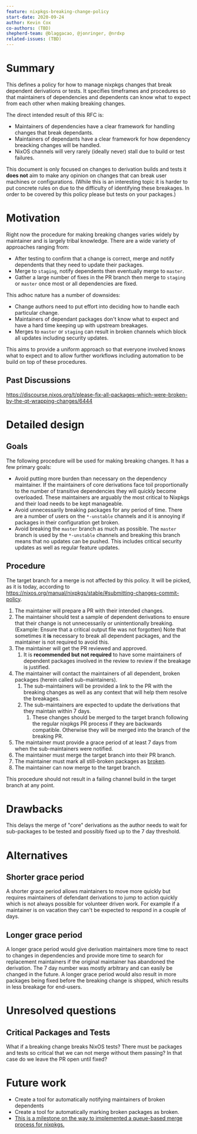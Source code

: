 ```yaml
---
feature: nixpkgs-breaking-change-policy
start-date: 2020-09-24
author: Kevin Cox
co-authors: (TBD)
shepherd-team: @blaggacao, @jonringer, @nrdxp
related-issues: (TBD)
---
```


# Summary

This defines a policy for how to manage nixpkgs changes that break dependent
derivations or tests. It specifies timeframes and procedures so that
maintainers of dependencies and dependents can know what to expect from each
other when making breaking changes.

The direct intended result of this RFC is:

- Maintainers of dependencies have a clear framework for handling changes that
  break dependants.
- Maintainers of dependants have a clear framework for how dependency breacking
  changes will be handled.
- NixOS channels will very rarely (ideally never) stall due to build or test
  failures.

This document is only focused on changes to derivation builds and tests it
**does not** aim to make any opinion on changes that can break user machines or
configurations. (While this is an interesting topic it is harder to put
concrete rules on due to the difficulty of identifying these breakages. In
order to be covered by this policy please but tests on your packages.)

# Motivation

Right now the procedure for making breaking changes varies widely by maintainer
and is largely tribal knowledge. There are a wide variety of approaches ranging
from:

- After testing to confirm that a change is correct, merge and notify
  dependents that they need to update their packages.
- Merge to `staging`, notify dependents then eventually merge to `master`.
- Gather a large number of fixes in the PR branch then merge to `staging` or
  `master` once most or all dependencies are fixed.

This adhoc nature has a number of downsides:

- Change authors need to put effort into deciding how to handle each particular
  change.
- Maintainers of dependant packages don't know what to expect and have a hard
  time keeping up with upstream breakages.
- Merges to `master` or `staging` can result in broken channels which block all
  updates including security updates.

This aims to provide a uniform approach so that everyone involved knows what to
expect and to allow further workflows including automation to be build on top
of these procedures.

## Past Discussions

https://discourse.nixos.org/t/please-fix-all-packages-which-were-broken-by-the-qt-wrapping-changes/6444

# Detailed design

## Goals

The following procedure will be used for making breaking changes. It has a few
primary goals:

- Avoid putting more burden than necessary on the dependency maintainer. If the
  maintainers of core derivations face toil proportionally to the number of
  transitive dependencies they will quickly become overloaded. These
  maintainers are arguably the most critical to Nixpkgs and  their load needs
  to be kept manageable.
- Avoid unnecessarily breaking packages for any period of time. There are a
  number of users on the `*-unstable` channels and it is annoying if packages
  in their configuration get broken.
- Avoid breaking the `master` branch as much as possible. The `master` branch
  is used by the `*-unstable` channels and breaking this branch means that no
  updates can be pushed. This includes critical security updates as well as
  regular feature updates.

## Procedure

The target branch for a merge is not affected by this policy. It will be
picked, as it is today, according to
https://nixos.org/manual/nixpkgs/stable/#submitting-changes-commit-policy.

1. The maintainer will prepare a PR with their intended changes.
2. The maintainer should test a sample of dependent derivations to ensure that
their change is not unnecessarily or unintentionally breaking. (Example: Ensure
that a critical output file was not forgotten) Note that sometimes it **is**
necessary to break all dependent packages, and the maintainer is not required
to avoid this.
3. The maintainer will get the PR reviewed and approved.
    1. It is **recommended but not required** to have some maintainers of
    dependent packages involved in the review to review if the breakage is
    justified.
4. The maintainer will contact the maintainers of all dependent, broken
packages (herein called sub-maintainers).
    1. The sub-maintainers will be provided a link to the PR with the breaking
    changes as well as any context that will help them resolve the breakages.
    2. The sub-maintainers are expected to update the derivations that they
    maintain within 7 days.
        1. These changes should be merged to the target branch following the regular
        nixpkgs PR process if they are backwards compatible. Otherwise they
        will be merged into the branch of the breaking PR.
5. The maintainer must provide a grace period of at least 7 days from when the
sub-maintainers were notified.
6. The maintainer must merge the target branch into their PR branch.
7. The maintainer must mark all still-broken packages as
[broken](https://nixos.org/manual/nixpkgs/stable/#sec-standard-meta-attributes).
8. The maintainer can now merge to the target branch.

This procedure should not result in a failing channel build in the target branch at any
point.

# Drawbacks

This delays the merge of "core" derivations as the author needs to wait for
sub-packages to be tested and possibly fixed up to the 7 day threshold.

# Alternatives

## Shorter grace period

A shorter grace period allows maintainers to move more quickly but requires
maintainers of defendant derivations to jump to action quickly which is not
always possible for volunteer driven work. For example if a maintainer is on
vacation they can't be expected to respond in a couple of days.

## Longer grace period

A longer grace period would give derivation maintainers more time to react to
changes in dependencies and provide more time to search for replacement
maintainers if the original maintainer has abandoned the derivation. The 7 day
number was mostly arbitrary and can easily be changed in the future. A longer
grace period would also result in more packages being fixed before the breaking
change is shipped, which results in less breakage for end-users.

# Unresolved questions

## Critical Packages and Tests

What if a breaking change breaks NixOS tests? There must be packages and tests
so critical that we can not merge without them passing? In that case do we
leave the PR open until fixed?

# Future work
- Create a tool for automatically notifying maintainers of broken dependents
- Create a tool for automatically marking broken packages as broken.
- [This is a milestone on the way to implemented a queue-based merge process
  for nixpkgs.](https://paper.dropbox.com/doc/MTSY8xKH6y1xDEwavyDNW)
